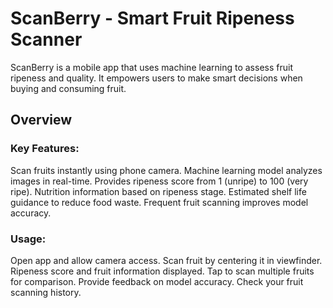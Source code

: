 # ScanBerry - Smart Fruit Ripeness Scanner

ScanBerry is a mobile app that uses machine learning to assess fruit ripeness and quality. It empowers users to make smart decisions when buying and consuming fruit.

## Overview

### Key Features:
Scan fruits instantly using phone camera.
Machine learning model analyzes images in real-time.
Provides ripeness score from 1 (unripe) to 100 (very ripe).
Nutrition information based on ripeness stage.
Estimated shelf life guidance to reduce food waste.
Frequent fruit scanning improves model accuracy.

### Usage:
Open app and allow camera access.
Scan fruit by centering it in viewfinder.
Ripeness score and fruit information displayed.
Tap to scan multiple fruits for comparison.
Provide feedback on model accuracy.
Check your fruit scanning history.
